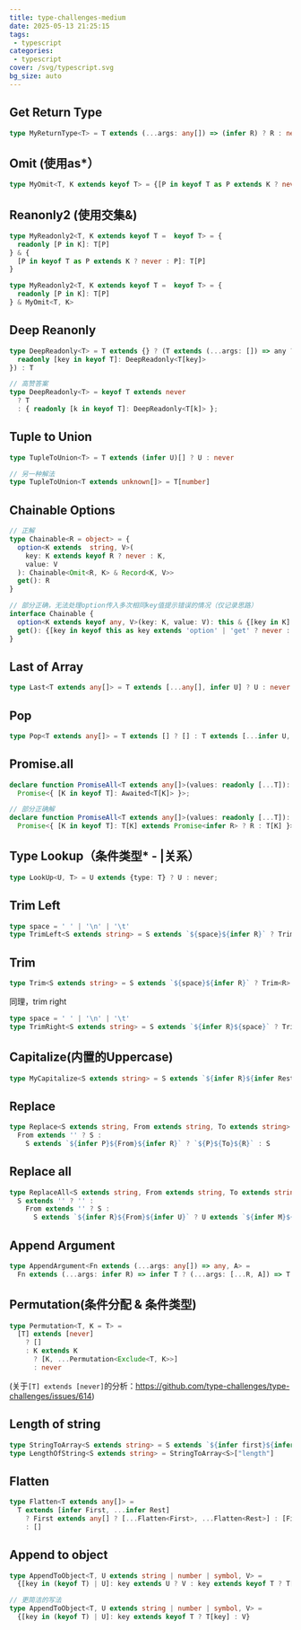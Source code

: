 ```yaml
---
title: type-challenges-medium
date: 2025-05-13 21:25:15
tags:
 - typescript
categories:
 - typescript
cover: /svg/typescript.svg
bg_size: auto
---
```


## Get Return Type
```ts
type MyReturnType<T> = T extends (...args: any[]) => (infer R) ? R : never
```

## Omit (使用as*）
```ts
type MyOmit<T, K extends keyof T> = {[P in keyof T as P extends K ? never: P] :T[P]}
```

## Reanonly2 (使用交集&)
```ts
type MyReadonly2<T, K extends keyof T =  keyof T> = {
  readonly [P in K]: T[P]
} & {
  [P in keyof T as P extends K ? never : P]: T[P]
}
```

```ts
type MyReadonly2<T, K extends keyof T =  keyof T> = {
  readonly [P in K]: T[P]
} & MyOmit<T, K>
```

## Deep Reanonly
```ts
type DeepReadonly<T> = T extends {} ? (T extends (...args: []) => any ? T : {
  readonly [key in keyof T]: DeepReadonly<T[key]>
}) : T
```

```ts
// 高赞答案
type DeepReadonly<T> = keyof T extends never
  ? T
  : { readonly [k in keyof T]: DeepReadonly<T[k]> };
```

## Tuple to Union
```ts
type TupleToUnion<T> = T extends (infer U)[] ? U : never
```

```ts
// 另一种解法
type TupleToUnion<T extends unknown[]> = T[number]
```

## Chainable Options
```ts
// 正解
type Chainable<R = object> = {
  option<K extends  string, V>(
    key: K extends keyof R ? never : K,
    value: V
  ): Chainable<Omit<R, K> & Record<K, V>>
  get(): R
}
```

```ts
// 部分正确，无法处理option传入多次相同key值提示错误的情况（仅记录思路）
interface Chainable {
  option<K extends keyof any, V>(key: K, value: V): this & {[key in K]: V}
  get(): {[key in keyof this as key extends 'option' | 'get' ? never : key]: this[key]}
}
```

## Last of Array
```ts
type Last<T extends any[]> = T extends [...any[], infer U] ? U : never
```

## Pop
```ts
type Pop<T extends any[]> = T extends [] ? [] : T extends [...infer U, any] ? U : never
```

## Promise.all
```ts
declare function PromiseAll<T extends any[]>(values: readonly [...T]):
  Promise<{ [K in keyof T]: Awaited<T[K]> }>;
```

```ts
// 部分正确解
declare function PromiseAll<T extends any[]>(values: readonly [...T]):
  Promise<{ [K in keyof T]: T[K] extends Promise<infer R> ? R : T[K] }>;
```

## Type Lookup（条件类型* - |关系）
```ts
type LookUp<U, T> = U extends {type: T} ? U : never;
```

## Trim Left
```ts
type space = ' ' | '\n' | '\t'
type TrimLeft<S extends string> = S extends `${space}${infer R}` ? TrimLeft<R> : S
```

## Trim
```ts
type Trim<S extends string> = S extends `${space}${infer R}` ? Trim<R> : S extends `${infer U}${space}` ? Trim<U> : S
```

同理，trim right
```ts
type space = ' ' | '\n' | '\t'
type TrimRight<S extends string> = S extends `${infer R}${space}` ? TrimRight<R> : S
```

## Capitalize(内置的Uppercase)
```ts
type MyCapitalize<S extends string> = S extends `${infer R}${infer Rest}` ? `${Uppercase<R>}${Rest}` : S
```

## Replace
```ts
type Replace<S extends string, From extends string, To extends string> =
  From extends '' ? S :
    S extends `${infer P}${From}${infer R}` ? `${P}${To}${R}` : S
```

## Replace all
```ts
type ReplaceAll<S extends string, From extends string, To extends string> = 
  S extends '' ? '' : 
    From extends '' ? S :
      S extends `${infer R}${From}${infer U}` ? U extends `${infer M}${From}${infer N}` ?  `${R}${To}${ReplaceAll<U, From, To>}`: `${R}${To}${U}` : S
```

## Append Argument
```ts
type AppendArgument<Fn extends (...args: any[]) => any, A> =
  Fn extends (...args: infer R) => infer T ? (...args: [...R, A]) => T : never
```

## Permutation(条件分配 & 条件类型)
```ts
type Permutation<T, K = T> =
  [T] extends [never]
    ? []
    : K extends K
      ? [K, ...Permutation<Exclude<T, K>>]
      : never
```

(关于`[T] extends [never]`的分析：https://github.com/type-challenges/type-challenges/issues/614)

## Length of string
```ts
type StringToArray<S extends string> = S extends `${infer first}${infer Rest}` ? [first, ...StringToArray<Rest>] : [] 
type LengthOfString<S extends string> = StringToArray<S>["length"]
```

## Flatten
```ts
type Flatten<T extends any[]> = 
  T extends [infer First, ...infer Rest] 
    ? First extends any[] ? [...Flatten<First>, ...Flatten<Rest>] : [First, ...Flatten<Rest>]
    : []
```

## Append to object
```ts
type AppendToObject<T, U extends string | number | symbol, V> = 
  {[key in (keyof T) | U]: key extends U ? V : key extends keyof T ? T[key] : never}
```

```ts
// 更简洁的写法
type AppendToObject<T, U extends string | number | symbol, V> = 
  {[key in (keyof T) | U]: key extends keyof T ? T[key] : V}
```
